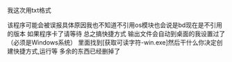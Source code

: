 我这次用txt格式

该程序可能会被误报具体原因我也不知道不引用os模块也会说是bd现在是不引用的版本
如果程序卡了请等待
总之搞快捷方式
输出文件会自动到桌面的我设置过了（必须是Windows系统）
里面找到[获取可读字符-win.exe]然后干什么你决定创建快捷方式,运行等
多余的东西已经删掉了
